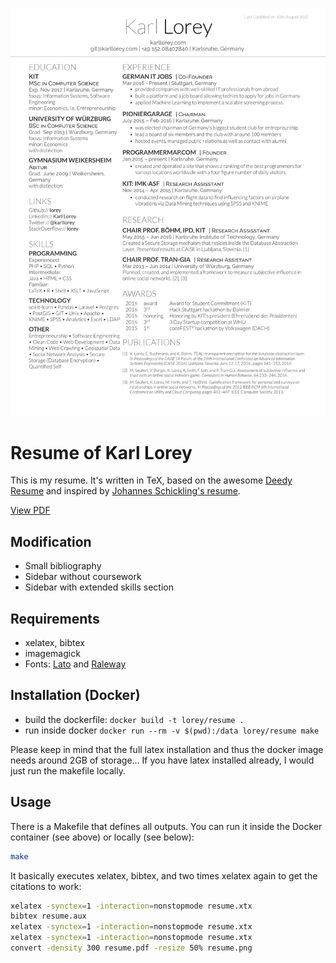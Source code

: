 ![Resume preview](https://github.com/lorey/resume/raw/master/resume.jpg)

# Resume of Karl Lorey

This is my resume. It's written in TeX, based on the awesome [Deedy Resume](https://github.com/deedy/Deedy-Resume) and inspired by [Johannes Schickling's resume](https://github.com/schickling/resume).

[View PDF](https://github.com/lorey/resume/raw/master/resume.pdf)

## Modification
* Small bibliography
* Sidebar without coursework
* Sidebar with extended skills section

## Requirements
* xelatex, bibtex
* imagemagick
* Fonts: [Lato](https://fonts.google.com/specimen/Lato) and [Raleway](https://fonts.google.com/specimen/Raleway)

## Installation (Docker)
* build the dockerfile: `docker build -t lorey/resume .`
* run inside docker `docker run --rm -v $(pwd):/data lorey/resume make`

Please keep in mind that the full latex installation and thus the docker image needs around 2GB of storage...
If you have latex installed already, I would just run the makefile locally.

## Usage
There is a Makefile that defines all outputs.
You can run it inside the Docker container (see above) or locally (see below):
```bash
make
```

It basically executes xelatex, bibtex, and two times xelatex again to get the citations to work:

```bash
xelatex -synctex=1 -interaction=nonstopmode resume.xtx
bibtex resume.aux
xelatex -synctex=1 -interaction=nonstopmode resume.xtx
xelatex -synctex=1 -interaction=nonstopmode resume.xtx
convert -density 300 resume.pdf -resize 50% resume.png
```
